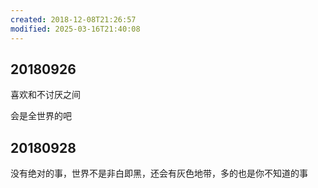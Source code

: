 ```yaml
---
created: 2018-12-08T21:26:57
modified: 2025-03-16T21:40:08
---
```


## 20180926

喜欢和不讨厌之间

会是全世界的吧

## 20180928

没有绝对的事，世界不是非白即黑，还会有灰色地带，多的也是你不知道的事
